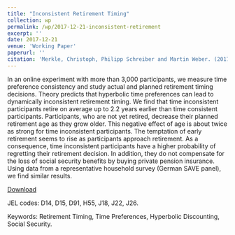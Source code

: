 ```yaml
---
title: "Inconsistent Retirement Timing"
collection: wp
permalink: /wp/2017-12-21-inconsistent-retirement
excerpt: ''
date: 2017-12-21
venue: 'Working Paper'
paperurl: ''
citation: 'Merkle, Christoph, Philipp Schreiber and Martin Weber. (2017). &quot;FInconsistent Retirement Timing.&quot; <i>Working Paper</i>.'
---
```

In an online experiment with more than 3,000 participants, we measure time preference consistency and study actual and planned retirement timing decisions. Theory predicts that hyperbolic time preferences can lead to dynamically inconsistent retirement timing. We find that time inconsistent participants retire on average up to 2.2 years earlier than time consistent participants. Participants, who are not yet retired, decrease their planned retirement age as they grow older. This negative effect of age is about twice as strong for time inconsistent participants. The temptation of early retirement seems to rise as participants approach retirement. As a consequence, time inconsistent participants have a higher probability of regretting their retirement decision. In addition, they do not compensate for the loss of social security benefits by buying private pension insurance. Using data from a representative household survey (German SAVE panel), we find similar results. 

[Download](https://ssrn.com/abstract=2778578)

JEL codes: D14, D15, D91, H55, J18, J22, J26.

Keywords: Retirement Timing, Time Preferences, Hyperbolic Discounting, Social Security.


